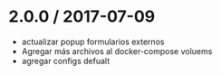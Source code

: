 
2.0.0 / 2017-07-09
==================

  * actualizar popup formularios externos
  * Agregar más archivos al docker-compose voluems
  * agregar configs defualt
